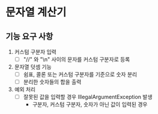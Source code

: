 # 문자열 계산기

## 기능 요구 사항

1.  커스텀 구분자 입력
    - [ ] "//" 와 "\n" 사이의 문자를 커스텀 구분자로 등록
2.  문자열 덧셈 기능
    - [ ] 쉼표, 콜론 또는 커스텀 구분자를 기준으로 숫자 분리
    - [ ] 분리한 숫자들의 합을 출력
3. 예외 처리
    - [ ] 잘못된 값을 입력할 경우 IllegalArgumentException 발생
      - 구분자, 커스텀 구분자, 숫자가 아닌 값이 입력된 경우
      